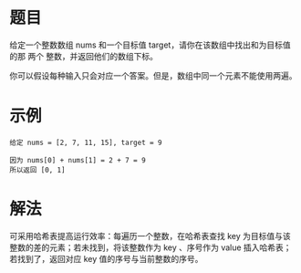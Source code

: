 # 题目
给定一个整数数组 nums 和一个目标值 target，请你在该数组中找出和为目标值的那 两个 整数，并返回他们的数组下标。

你可以假设每种输入只会对应一个答案。但是，数组中同一个元素不能使用两遍。

# 示例
```
给定 nums = [2, 7, 11, 15], target = 9

因为 nums[0] + nums[1] = 2 + 7 = 9
所以返回 [0, 1]
```

# 解法
可采用哈希表提高运行效率：每遍历一个整数，在哈希表查找 key 为目标值与该整数的差的元素；若未找到，将该整数作为 key 、序号作为 value 插入哈希表；若找到了，返回对应 key 值的序号与当前整数的序号。

